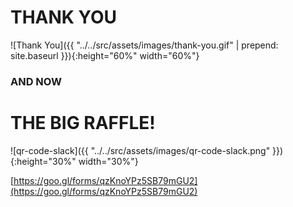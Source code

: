 
# THANK YOU

![Thank You]({{ "../../src/assets/images/thank-you.gif" | prepend: site.baseurl }}){:height="60%" width="60%"}

<!-- next-slide -->

### AND NOW 
# THE BIG RAFFLE!

![qr-code-slack]({{ "../../src/assets/images/qr-code-slack.png" }}){:height="30%" width="30%"}

[https://goo.gl/forms/qzKnoYPz5SB79mGU2](https://goo.gl/forms/qzKnoYPz5SB79mGU2)